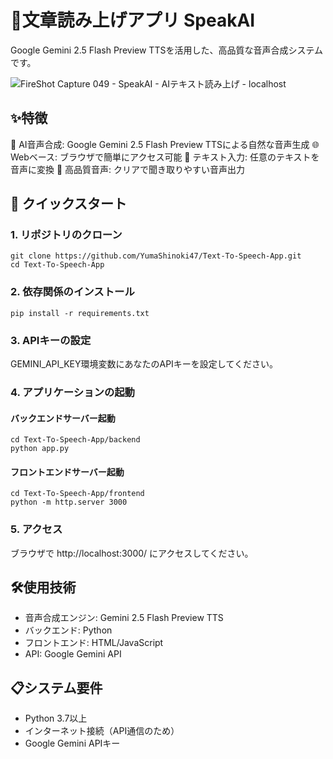 # 🎤文章読み上げアプリ SpeakAI

Google Gemini 2.5 Flash Preview TTSを活用した、高品質な音声合成システムです。

![FireShot Capture 049 - SpeakAI - AIテキスト読み上げ -  localhost](https://github.com/user-attachments/assets/e67678e4-6058-45f4-b703-02d2628c6d40)


## ✨特徴

🤖 AI音声合成: Google Gemini 2.5 Flash Preview TTSによる自然な音声生成
🌐 Webベース: ブラウザで簡単にアクセス可能
📝 テキスト入力: 任意のテキストを音声に変換
🎵 高品質音声: クリアで聞き取りやすい音声出力

## 🚀 クイックスタート
### 1. リポジトリのクローン

```
git clone https://github.com/YumaShinoki47/Text-To-Speech-App.git
cd Text-To-Speech-App
```

### 2. 依存関係のインストール

```
pip install -r requirements.txt
```

### 3. APIキーの設定

GEMINI_API_KEY環境変数にあなたのAPIキーを設定してください。

### 4. アプリケーションの起動
#### バックエンドサーバー起動
```
cd Text-To-Speech-App/backend
python app.py
```

#### フロントエンドサーバー起動
```
cd Text-To-Speech-App/frontend
python -m http.server 3000
```

### 5. アクセス
ブラウザで http://localhost:3000/ にアクセスしてください。

## 🛠️使用技術

- 音声合成エンジン: Gemini 2.5 Flash Preview TTS
- バックエンド: Python
- フロントエンド: HTML/JavaScript
- API: Google Gemini API

## 📋システム要件
- Python 3.7以上
- インターネット接続（API通信のため）
- Google Gemini APIキー